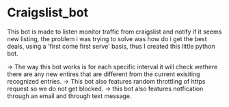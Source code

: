 # Craigslist_bot

This bot is made to listen monitor traffic from craigslist and notify if it seems new listing, the problem i was trying to solve was how do i get the best deals, using a 'first come first serve' basis, thus I created this little python bot.

-> The way this bot works is for each specific interval it will check wethere there are any new entires that are different from the current exisiting recognized entries.
-> This bot also features random throttling of https request so we do not get blocked.
-> this bot also features notfication through an email and through text message.
